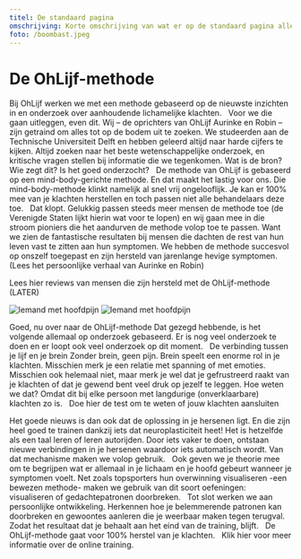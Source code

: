 ```yaml
---
titel: De standaard pagina
omschrijving: Korte omschrijving van wat er op de standaard pagina allemaal wordt omschreven.
foto: /boombast.jpeg
---
```


<script>
  import Columns from '$lib/components/Columns.svelte'
</script>


# De OhLijf-methode

Bij OhLijf werken we met een methode gebaseerd op de nieuwste inzichten in en onderzoek over aanhoudende lichamelijke klachten.
 
Voor we die gaan uitleggen, even dit. Wij – de oprichters van OhLijf Aurinke en Robin – zijn getraind om alles tot op de bodem uit te zoeken. We studeerden aan de Technische Universiteit Delft en hebben geleerd altijd naar harde cijfers te kijken. Altijd zoeken naar het beste wetenschappelijke onderzoek, en kritische vragen stellen bij informatie die we tegenkomen. Wat is de bron? Wie zegt dit? Is het goed onderzocht?
 
De methode van OhLijf is gebaseerd op een mind-body-gerichte methode. En dat maakt het lastig voor ons. Die mind-body-methode klinkt namelijk al snel vrij ongelooflijk. Je kan er 100% mee van je klachten herstellen en toch passen niet alle behandelaars deze toe.
 
Dat klopt. Gelukkig passen steeds meer mensen de methode toe (de Verenigde Staten lijkt hierin wat voor te lopen) en wij gaan mee in die stroom pioniers die het aandurven de methode volop toe te passen. Want we zien de fantastische resultaten bij mensen die dachten de rest van hun leven vast te zitten aan hun symptomen. We hebben de methode succesvol op onszelf toegepast en zijn hersteld van jarenlange hevige symptomen. (Lees het persoonlijke verhaal van Aurinke en Robin)

Lees hier reviews van mensen die zijn hersteld met de OhLijf-methode (LATER)
 

<Columns>

  ![Iemand met hoofdpijn](/art-hoofdpijn.png)
  ![Iemand met hoofdpijn](/art-hoofdpijn.png)

</Columns>

Goed, nu over naar de OhLijf-methode
Dat gezegd hebbende, is het volgende allemaal op onderzoek gebaseerd. Er is nog veel onderzoek te doen en er loopt ook veel onderzoek op dit moment.
 
De verbinding tussen je lijf en je brein
Zonder brein, geen pijn. Brein speelt een enorme rol in je klachten. Misschien merk je een relatie met spanning of met emoties. Misschien ook helemaal niet, maar merk je wel dat je gefrustreerd raakt van je klachten of dat je gewend bent veel druk op jezelf te leggen.
Hoe weten we dat? Omdat dit bij elke persoon met langdurige (onverklaarbare) klachten zo is.
 
Doe hier de test om te weten of jouw klachten aansluiten

Het goede nieuws is dan ook dat de oplossing in je hersenen ligt. En die zijn heel goed te trainen dankzij iets dat neuroplasticiteit heet! Het is hetzelfde als een taal leren of leren autorijden. Door iets vaker te doen, ontstaan nieuwe verbindingen in je hersenen waardoor iets automatisch wordt. Van dat mechanisme maken we volop gebruik.
 
Ook geven we je theorie mee om te begrijpen wat er allemaal in je lichaam en je hoofd gebeurt wanneer je symptomen voelt. Net zoals topsporters hun overwinning visualiseren -een bewezen methode- maken we gebruik van dit soort oefeningen: visualiseren of gedachtepatronen doorbreken.
 
Tot slot werken we aan persoonlijke ontwikkeling. Herkennen hoe je belemmerende patronen kan doorbreken en gewoontes aanleren die je weerbaar maken tegen terugval. Zodat het resultaat dat je behaalt aan het eind van de training, blijft.
 
De OhLijf-methode gaat voor 100% herstel van je klachten.
 
Klik hier voor meer informatie over de online training.
